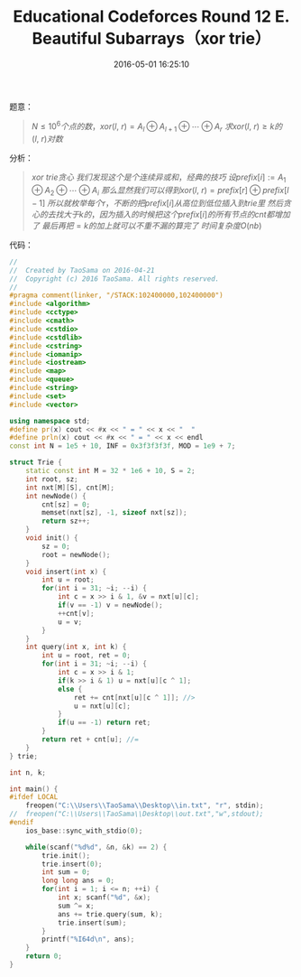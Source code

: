 ﻿---
title: Educational Codeforces Round 12 E. Beautiful Subarrays（xor trie）
categories:
  - 技巧
  - xor
  - 
tags:
  - xor trie
  - 
date: 2016-05-01 16:25:10
toc: 
---
题意：
>$N\le 10^6个点的数，xor(l,\ r)=A_l\oplus A_{l+1}\oplus\cdots\oplus A_r$
$求xor(l,\ r)\ge k的(l,\ r)对数$
<!-- more -->

分析：
>$xor\ trie贪心$
$我们发现这个是个连续异或和，经典的技巧$
$设prefix[i]:=A_1\oplus A_2\oplus\cdots\oplus A_i$
$那么显然我们可以得到xor(l,\ r)=prefix[r]\oplus prefix[l-1]$
$所以就枚举每个r，不断的把prefix[i]从高位到低位插入到trie里$
$然后贪心的去找大于k的，因为插入的时候把这个prefix[i]的所有节点的cnt都增加了$
$最后再把=k的加上就可以不重不漏的算完了$
$时间复杂度O(nb)$

代码：
```cpp
//
//  Created by TaoSama on 2016-04-21
//  Copyright (c) 2016 TaoSama. All rights reserved.
//
#pragma comment(linker, "/STACK:102400000,102400000")
#include <algorithm>
#include <cctype>
#include <cmath>
#include <cstdio>
#include <cstdlib>
#include <cstring>
#include <iomanip>
#include <iostream>
#include <map>
#include <queue>
#include <string>
#include <set>
#include <vector>

using namespace std;
#define pr(x) cout << #x << " = " << x << "  "
#define prln(x) cout << #x << " = " << x << endl
const int N = 1e5 + 10, INF = 0x3f3f3f3f, MOD = 1e9 + 7;

struct Trie {
    static const int M = 32 * 1e6 + 10, S = 2;
    int root, sz;
    int nxt[M][S], cnt[M];
    int newNode() {
        cnt[sz] = 0;
        memset(nxt[sz], -1, sizeof nxt[sz]);
        return sz++;
    }
    void init() {
        sz = 0;
        root = newNode();
    }
    void insert(int x) {
        int u = root;
        for(int i = 31; ~i; --i) {
            int c = x >> i & 1, &v = nxt[u][c];
            if(v == -1) v = newNode();
            ++cnt[v];
            u = v;
        }
    }
    int query(int x, int k) {
        int u = root, ret = 0;
        for(int i = 31; ~i; --i) {
            int c = x >> i & 1;
            if(k >> i & 1) u = nxt[u][c ^ 1];
            else {
                ret += cnt[nxt[u][c ^ 1]]; //>
                u = nxt[u][c];
            }
            if(u == -1) return ret;
        }
        return ret + cnt[u]; //=
    }
} trie;

int n, k;

int main() {
#ifdef LOCAL
    freopen("C:\\Users\\TaoSama\\Desktop\\in.txt", "r", stdin);
//  freopen("C:\\Users\\TaoSama\\Desktop\\out.txt","w",stdout);
#endif
    ios_base::sync_with_stdio(0);

    while(scanf("%d%d", &n, &k) == 2) {
        trie.init();
        trie.insert(0);
        int sum = 0;
        long long ans = 0;
        for(int i = 1; i <= n; ++i) {
            int x; scanf("%d", &x);
            sum ^= x;
            ans += trie.query(sum, k);
            trie.insert(sum);
        }
        printf("%I64d\n", ans);
    }
    return 0;
}
```